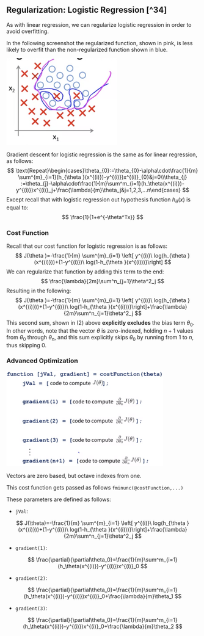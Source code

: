 ## Regularization: Logistic Regression [^34]

As with linear regression, we can regularize logistic regression in order to avoid overfitting.

In the following screenshot the regularized function, shown in pink, is less likely to overfit than the non-regularized function shown in blue.

<img src="04-regularized-logistic-regression.assets/image-20210319082146626.png" alt="image-20210319082146626" style="zoom:50%;" />

Gradient descent for logistic regression is the same as for linear regression, as follows:
$$
\text{Repeat}\begin{cases}\theta_{0}:=\theta_{0}-\alpha\cdot\frac{1}{m} \sum^{m}_{i=1}(h_{\theta }(x^{(i)})-y^{(i)})x^{(i)}_{0}&j=0\\\theta_{j} :=\theta_{j}-\alpha\cdot\frac{1}{m}\sum^m_{i=1}(h_\theta(x^{(i)})-y^{(i)})x^{(i)}_j+\frac{\lambda}{m}\theta_j&j=1,2,3,...n\end{cases}
$$
Except recall that with logistic regression out hypothesis function $h_\theta(x)$ is equal to:
$$
\frac{1}{1+e^{-\theta^Tx}}
$$

### Cost Function

Recall that our cost function for logistic regression is as follows:
$$
J(\theta )=-\frac{1}{m} \sum^{m}_{i=1} \left[ y^{(i)}\  log(h_{\theta }(x^{(i)}))+(1-y^{(i)})\  log(1-h_{\theta }(x^{(i)))}\right]
$$
We can regularize that function by adding this term to the end:
$$
\frac{\lambda}{2m}\sum^n_{j=1}\theta^2_j
$$
Resulting in the following:
$$
J(\theta )=-\frac{1}{m} \sum^{m}_{i=1} \left[ y^{(i)}\  log(h_{\theta }(x^{(i)}))+(1-y^{(i)})\  log(1-h_{\theta }(x^{(i)))}\right]+\frac{\lambda}{2m}\sum^n_{j=1}\theta^2_j
$$
This second sum, shown in $(2)$ above **explicitly excludes** the bias term $\theta_0$.  In other words, note that the vector $\theta$ is zero-indexed, holding $n+1$ values from $\theta_0$ through $\theta_n$, and this sum explicitly skips $\theta_0$ by running from $1$ to $n$, thus skipping $0$.

### Advanced Optimization

<img src="04-regularized-logistic-regression.assets/image-20210319083200247.png" alt="image-20210319083200247" style="zoom:40%;" />

Vectors are zero based, but octave indexes from one.

This cost function gets passed as follows `fminunc(@costFunction,...)`

These parameters are defined as follows:

* `jVal`:

$$
J(\theta)=-\frac{1}{m} \sum^{m}_{i=1} \left[ y^{(i)}\  log(h_{\theta }(x^{(i)}))+(1-y^{(i)})\  log(1-h_{\theta }(x^{(i)))}\right]+\frac{\lambda}{2m}\sum^n_{j=1}\theta^2_j
$$

* `gradient(1)`:

$$
\frac{\partial}{\partial\theta_0}=\frac{1}{m}\sum^m_{i=1}(h_\theta(x^{(i)})-y^{(i)})x^{(i)}_0
$$

* `gradient(2)`:

$$
\frac{\partial}{\partial\theta_0}=\frac{1}{m}\sum^m_{i=1}(h_\theta(x^{(i)})-y^{(i)})x^{(i)}_0+\frac{\lambda}{m}\theta_1
$$

* `gradient(3)`:

$$
\frac{\partial}{\partial\theta_0}=\frac{1}{m}\sum^m_{i=1}(h_\theta(x^{(i)})-y^{(i)})x^{(i)}_0+\frac{\lambda}{m}\theta_2
$$
